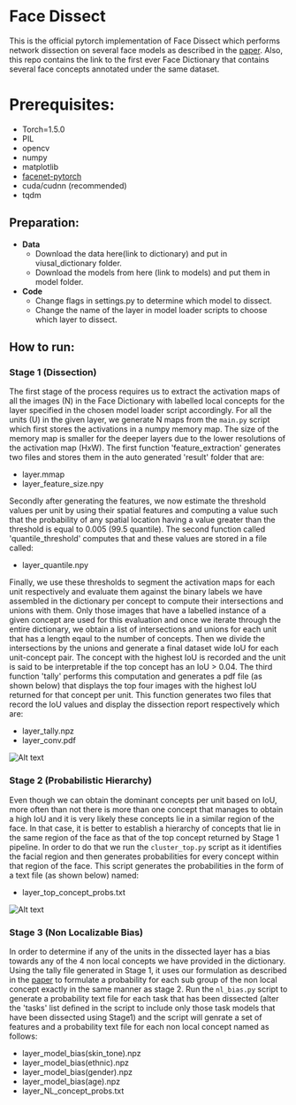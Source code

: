 # Face Dissect

This is the official pytorch implementation of Face Dissect which performs network dissection on several face models as described in the [paper](). Also, this repo contains the link to the first ever Face Dictionary that contains several face concepts annotated under the same dataset.

# Prerequisites:

- Torch=1.5.0
- PIL
- opencv
- numpy
- matplotlib
- [facenet-pytorch](https://github.com/timesler/facenet-pytorch)
- cuda/cudnn (recommended)
- tqdm

## Preparation:

- **Data**
    - Download the data here(link to dictionary) and put in viusal_dictionary folder.
    - Download the models from here (link to models) and put them in model folder.
- **Code**
    - Change flags in settings.py to determine which model to dissect.
    - Change the name of the layer in model loader scripts to choose which layer to dissect.


## How to run:

### Stage 1 (Dissection)
The first stage of the process requires us to extract the activation maps of all the images (N) in the Face Dictionary with labelled local concepts for the layer specified in the chosen model loader script accordingly. For all the units (U) in the given layer, we generate N maps from the `main.py` script which first stores the activations in a numpy memory map. The size of the memory map is smaller for the deeper layers due to the lower resolutions of the activation map (HxW). The first function 'feature_extraction' generates two files and stores them in the auto generated 'result' folder that are:
- layer.mmap
- layer_feature_size.npy

Secondly after generating the features, we now estimate the threshold values per unit by using their spatial features and computing a value such that the probability of any spatial location having a value greater than the threshold is equal to 0.005 (99.5 quantile). The second function called 'quantile_threshold' computes that and these values are stored in a file called:
- layer_quantile.npy

Finally, we use these thresholds to segment the activation maps for each unit respectively and evaluate them against the binary labels we have assembled in the dictionary per concept to compute their intersections and unions with them. Only those images that have a labelled instance of a given concept are used for this evaluation and once we iterate through the entire dictionary, we obtain a list of intersections and unions for each unit that has a length eqaul to the number of concepts. Then we divide the intersections by the unions and generate a final dataset wide IoU for each unit-concept pair. The concept with the highest IoU is recorded and the unit is said to be interpretable if the top concept has an IoU > 0.04. The third function 'tally' performs this computation and generates a pdf file (as shown below) that displays the top four images with the highest IoU returned for that concept per unit. This function generates two files that record the IoU values and display the dissection report respectively which are:
- layer_tally.npz
- layer_conv.pdf

![Alt text](https://i.postimg.cc/bYVNCHn4/report-photo.png)

### Stage 2 (Probabilistic Hierarchy)

Even though we can obtain the dominant concepts per unit based on IoU, more often than not there is more than one concept that manages to obtain a high IoU and it is very likely these concepts lie in a similar region of the face. In that case, it is better to establish a hierarchy of concepts that lie in the same region of the face as that of the top concept returned by Stage 1 pipeline. In order to do that we run the `cluster_top.py` script as it identifies the facial region and then generates probabilities for every concept within that region of the face. This script generates the probabilities in the form of a text file (as shown below) named:
- layer_top_concept_probs.txt

![Alt text](https://ibb.co/QkZYCwT)

### Stage 3 (Non Localizable Bias)

In order to determine if any of the units in the dissected layer has a bias towards any of the 4 non local concepts we have provided in the dictionary. Using the tally file generated in Stage 1, it uses our formulation as described in the [paper]() to formulate a probability for each sub group of the non local concept exactly in the same manner as stage 2. Run the `nl_bias.py` script to generate a probability text file for each task that has been dissected (alter the 'tasks' list defined in the script to include only those task models that have been dissected using Stage1) and the script will genrate a set of features and a probability text file for each non local concept named as follows:
- layer_model_bias(skin_tone).npz
- layer_model_bias(ethnic).npz
- layer_model_bias(gender).npz
- layer_model_bias(age).npz
- layer_NL_concept_probs.txt
